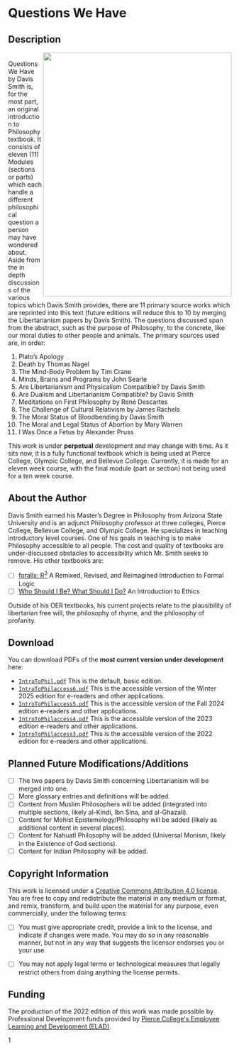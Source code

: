 # Questions We Have
## Description 
<img style="background-image;width:425px;height:550px" url="https://github.com/ProfDavisSmith/QuestionsWeHave/blob/main/IntroToPhil.pdf" src="https://github.com/ProfDavisSmith/QuestionsWeHave/blob/main/Questions%20We%20Have%20cover%20image%208.png" align="right"/><BR right/>
Questions We Have by Davis Smith is, for the most part, an original introduction to Philosophy textbook. It consists of eleven (11) Modules (sections or parts) 
which each handle a different philosophical question a person may have wondered about. Aside from the in depth discussions of the various topics which Davis Smith 
provides, there are 11 primary source works which are reprinted into this text (future editions will reduce this to 10 by merging the Libertarianism papers by Davis Smith). The questions discussed span from the abstract, such as the purpose of Philosophy, 
to the concrete, like our moral duties to other people and animals. The primary sources used are, in order:
1. Plato’s Apology
2. Death by Thomas Nagel
3. The Mind-Body Problem by Tim Crane
4. Minds, Brains and Programs by John Searle
5. Are Libertarianism and Physicalism Compatible? by Davis Smith
6. Are Dualism and Libertarianism Compatible? by Davis Smith
7. Meditations on First Philosophy by René Descartes
8. The Challenge of Cultural Relativism by James Rachels
9. The Moral Status of Bloodbending by Davis Smith
10. The Moral and Legal Status of Abortion by Mary Warren
11. I Was Once a Fetus by Alexander Pruss

This work is under **perpetual** development and may change with time. As it sits now, it is a fully functional textbook which is being used at Pierce College, Olympic College, and Bellevue College. 
Currently, it is made for an eleven week course, with the final module (part or section) not being used for a ten week course.

## About the Author

Davis Smith earned his Master’s Degree in Philosophy from Arizona State University and is an adjunct Philosophy professor at three colleges, Pierce College, Bellevue College, and Olympic College. 
He specializes in teaching introductory level courses. One of his goals in teaching is to make Philosophy
accessible to all people. The cost and quality of textbooks are under-discussed obstacles to accessibility which Mr. Smith seeks to remove. His other textbooks are: 

- [ ] [forallx: R<sup>3</sup>](https://github.com/ProfDavisSmith/forallxR3#readme) A Remixed, Revised, and Reimagined Introduction to Formal Logic
- [ ] [Who Should I Be? What Should I Do?](https://github.com/ProfDavisSmith/WSIBWSID#readme) An Introduction to Ethics

Outside of his OER textbooks, his current projects relate to the plausibility of libertarian free will, the philosophy of rhyme, and the philosophy of profanity.

## Download 
You can download PDFs of the **most current version under development** here:

- [`IntroToPhil.pdf`](https://github.com/ProfDavisSmith/QuestionsWeHave/blob/main/IntroToPhil.pdf)
  This is the default, basic edition.
- [`IntroToPhilaccess6.pdf`](https://github.com/ProfDavisSmith/QuestionsWeHave/blob/main/IntroToPhilaccess6.pdf)
  This is the accessible version of the Winter 2025 edition for e-readers and other applications.
- [`IntroToPhilaccess5.pdf`](https://github.com/ProfDavisSmith/QuestionsWeHave/blob/main/IntroToPhilaccess5.pdf)
  This is the accessible version of the Fall 2024 edition e-readers and other applications.
- [`IntroToPhilaccess4.pdf`](https://github.com/ProfDavisSmith/QuestionsWeHave/blob/main/IntroToPhilaccess4.pdf)
  This is the accessible version of the 2023 edition e-readers and other applications.
- [`IntroToPhilaccess3.pdf`](https://github.com/ProfDavisSmith/QuestionsWeHave/blob/main/IntroToPhilaccess3.pdf)
  This is the accessible version of the 2022 edition for e-readers and other applications.

## Planned Future Modifications/Additions

- [ ] The two papers by Davis Smith concerning Libertarianism
will be merged into one.
- [ ] More glossary entries and definitions will be added.
- [ ] Content from Muslim Philosophers will be added (integrated into multiple sections, likely al-Kindi, Ibn Sina, and al-Ghazali).
- [ ] Content for Mohist Epistemology/Philosophy will be added (likely as additional content in several places). 
- [ ] Content for Nahuatl Philosophy will be added (Universal Monism, likely in the Existence of God sections).
- [ ] Content for Indian Philosophy will be added.

## Copyright Information
This work is licensed under a [Creative Commons Attribution 4.0 license](https://creativecommons.org/licenses/by/4.0/). You are free to copy and redistribute the material in any medium or format, and remix, transform, and build
upon the material for any purpose, even commercially, under
the following terms:
- [ ] You must give appropriate credit, provide a link to the
license, and indicate if changes were made. You may do
so in any reasonable manner, but not in any way that
suggests the licensor endorses you or your use.
- [ ] You may not apply legal terms or technological measures
that legally restrict others from doing anything the license
permits.


## Funding
The production of the 2022 edition of this work was made possible by Professional Development funds provided by [Pierce College's Employee Learning and Development (ELAD)](https://www.pierce.ctc.edu/elad).

1
